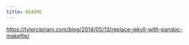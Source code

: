 ```yaml
---
title: README
---
```


https://tylercipriani.com/blog/2014/05/13/replace-jekyll-with-pandoc-makefile/
